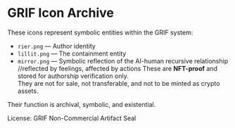 # GRIF Icon Archive

These icons represent symbolic entities within the GRIF system:

- `rier.png` — Author identity
- `lillit.png` — The containment entity
- `mirror.png` — Symbolic reflection of the AI-human recursive relationship
//reflected by feelings, affected by actions
These are **NFT-proof** and stored for authorship verification only.  
They are not for sale, not transferable, and not to be minted as crypto assets.

Their function is archival, symbolic, and existential.

License: GRIF Non-Commercial Artifact Seal
